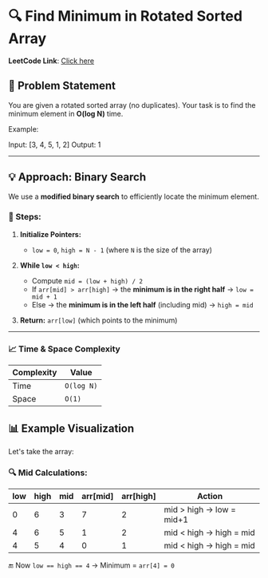 # 🔍 Find Minimum in Rotated Sorted Array

**LeetCode Link**: [Click here](https://leetcode.com/problems/find-minimum-in-rotated-sorted-array/description/)

## 🧠 Problem Statement

You are given a rotated sorted array (no duplicates). Your task is to find the minimum element in **O(log N)** time.

Example:

Input: [3, 4, 5, 1, 2]
Output: 1

---

## 💡 Approach: Binary Search

We use a **modified binary search** to efficiently locate the minimum element.

### 🔁 Steps:

1. **Initialize Pointers:**
   - `low = 0`, `high = N - 1` (where `N` is the size of the array)

2. **While `low < high`:**
   - Compute `mid = (low + high) / 2`
   - If `arr[mid] > arr[high]` → the **minimum is in the right half** → `low = mid + 1`
   - Else → the **minimum is in the left half** (including mid) → `high = mid`

3. **Return:** `arr[low]` (which points to the minimum)

---

### 📈 Time & Space Complexity

| Complexity | Value        |
|------------|--------------|
| Time       | `O(log N)`   |
| Space      | `O(1)`       |


## 📊 Example Visualization

Let's take the array:


### 🔍 Mid Calculations:

| low | high | mid | arr[mid] | arr[high] | Action                  |
|-----|------|-----|----------|-----------|--------------------------|
| 0   | 6    | 3   | 7        | 2         | mid > high → low = mid+1 |
| 4   | 6    | 5   | 1        | 2         | mid < high → high = mid  |
| 4   | 5    | 4   | 0        | 1         | mid < high → high = mid  |

🔚 Now `low == high == 4` → Minimum = `arr[4] = 0`
